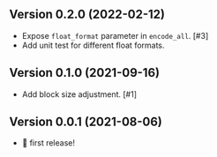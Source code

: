 ## Version 0.2.0 (2022-02-12)
- Expose `float_format` parameter in `encode_all`. [#3]
- Add unit test for different float formats.

## Version 0.1.0 (2021-09-16)
- Add block size adjustment. [#1]

## Version 0.0.1 (2021-08-06)
- 🎉 first release!
